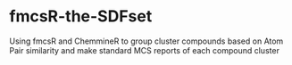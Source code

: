 fmcsR-the-SDFset
================

Using fmcsR and ChemmineR to group cluster compounds based on Atom Pair similarity and make standard MCS reports of each compound cluster
